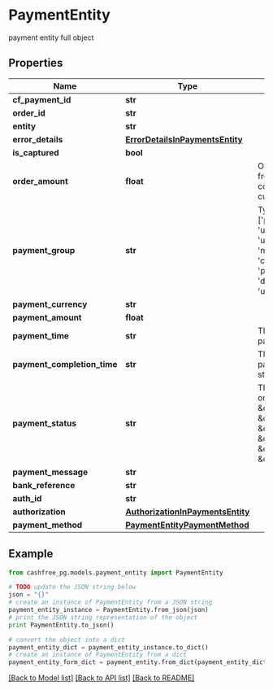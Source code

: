 # PaymentEntity

payment entity full object

## Properties
Name | Type | Description | Notes
------------ | ------------- | ------------- | -------------
**cf_payment_id** | **str** |  | [optional] 
**order_id** | **str** |  | [optional] 
**entity** | **str** |  | [optional] 
**error_details** | [**ErrorDetailsInPaymentsEntity**](ErrorDetailsInPaymentsEntity.md) |  | [optional] 
**is_captured** | **bool** |  | [optional] 
**order_amount** | **float** | Order amount can be different from payment amount if you collect service fee from the customer | [optional] 
**payment_group** | **str** | Type of payment group. One of [&#39;prepaid_card&#39;, &#39;upi_ppi_offline&#39;, &#39;cash&#39;, &#39;upi_credit_card&#39;, &#39;paypal&#39;, &#39;net_banking&#39;, &#39;cardless_emi&#39;, &#39;credit_card&#39;, &#39;bank_transfer&#39;, &#39;pay_later&#39;, &#39;debit_card_emi&#39;, &#39;debit_card&#39;, &#39;wallet&#39;, &#39;upi_ppi&#39;, &#39;upi&#39;, &#39;credit_card_emi&#39;] | [optional] 
**payment_currency** | **str** |  | [optional] 
**payment_amount** | **float** |  | [optional] 
**payment_time** | **str** | This is the time when the payment was initiated | [optional] 
**payment_completion_time** | **str** | This is the time when the payment reaches its terminal state | [optional] 
**payment_status** | **str** | The transaction status can be one of  [\&quot;SUCCESS\&quot;, \&quot;NOT_ATTEMPTED\&quot;, \&quot;FAILED\&quot;, \&quot;USER_DROPPED\&quot;, \&quot;VOID\&quot;, \&quot;CANCELLED\&quot;, \&quot;PENDING\&quot;] | [optional] 
**payment_message** | **str** |  | [optional] 
**bank_reference** | **str** |  | [optional] 
**auth_id** | **str** |  | [optional] 
**authorization** | [**AuthorizationInPaymentsEntity**](AuthorizationInPaymentsEntity.md) |  | [optional] 
**payment_method** | [**PaymentEntityPaymentMethod**](PaymentEntityPaymentMethod.md) |  | [optional] 

## Example

```python
from cashfree_pg.models.payment_entity import PaymentEntity

# TODO update the JSON string below
json = "{}"
# create an instance of PaymentEntity from a JSON string
payment_entity_instance = PaymentEntity.from_json(json)
# print the JSON string representation of the object
print PaymentEntity.to_json()

# convert the object into a dict
payment_entity_dict = payment_entity_instance.to_dict()
# create an instance of PaymentEntity from a dict
payment_entity_form_dict = payment_entity.from_dict(payment_entity_dict)
```
[[Back to Model list]](../README.md#documentation-for-models) [[Back to API list]](../README.md#documentation-for-api-endpoints) [[Back to README]](../README.md)


